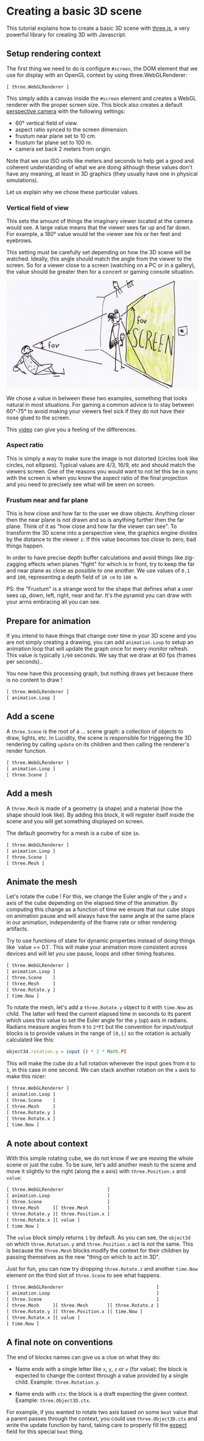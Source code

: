 # Creating a basic 3D scene

This tutorial explains how to create a basic 3D scene with [three.js](http://threejs.org), a very powerful library for creating 3D with Javascript.

## Setup rendering context

The first thing we need to do is configure `#screen`, the DOM element that we use for display with an OpenGL context by using three.WebGLRenderer:

```lucidity
[ three.WebGLRenderer ]
```

This simply adds a canvas inside the `#screen` element and creates a WebGL renderer with the proper screen size. This block also creates a default [perspective camera](http://threejs.org/docs/#Reference/Cameras/PerspectiveCamera) with the following settings:

* 60° vertical field of view.
* aspect ratio synced to the screen dimension.
* frustum near plane set to 10 cm.
* frustum far plane set to 100 m.
* camera set back 2 meters from origin.

Note that we use ISO units like meters and seconds to help get a good and coherent understanding of what we are doing although these values don't have any meaning, at least in 3D graphics (they usually have one in physical simulations).

Let us explain why we chose these particular values.

### Vertical field of view

This sets the amount of things the imaginary viewer located at the camera would see. A large value means that the viewer sees far up and far down. For example, a 180° value would let the viewer see his or her feet and eyebrows.

This setting must be carefully set depending on how the 3D scene will be watched. Ideally, this angle should match the angle from the viewer to the screen. So for a viewer close to a screen (watching on a PC or in a gallery), the value should be greater then for a concert or gaming console situation.

![fov examples](fov.jpg)

We chose a value in between these two examples, something that looks natural in most situations. For gaming a common advice is to stay between 60°-75° to avoid making your viewers feel sick if they do not have their nose glued to the screen.

This [video](https://www.youtube.com/watch?v=p3AP8XLeRkI) can give you a feeling of the differences.

### Aspect ratio

This is simply a way to make sure the image is not distorted (circles look like circles, not ellipses). Typical values are 4/3, 16/9, etc and should match the viewers screen. One of the reasons you would want to not let this be in sync with the screen is when you know the aspect ratio of the final projection and you need to precisely see what will be seen on screen.

### Frustum near and far plane

This is how close and how far to the user we draw objects. Anything closer then the near plane is not drawn and so is anything further then the far plane. Think of it as "how close and how far the viewer can see". To transform the 3D scene into a perspective view, the graphics engine divides by the distance to the viewer `z`. If this value becomes too close to zero, bad things happen.

In order to have precise depth buffer calculations and avoid things like zig-zagging effects when planes "fight" for which is in front, try to keep the far and near plane as close as possible to one another. We use values of `0.1` and `100`, representing a depth field of `10 cm` to `100 m`.

PS: the "Frustum" is a strange word for the shape that defines what a user sees up, down, left, right, near and far. It's the pyramid you can draw with your arms embracing all you can see.

## Prepare for animation

If you intend to have things that change over time in your 3D scene and you are not simply creating a drawing, you can add `animation.Loop` to setup an animation loop that will update the graph once for every monitor refresh. This value is typically `1/60` seconds. We say that we draw at 60 fps (frames per seconds)..

You now have this processing graph, but nothing draws yet because there is no content to draw !

```lucidity
[ three.WebGLRenderer ]
[ animation.Loop ]
```

## Add a scene

A `three.Scene` is the root of a ... scene graph: a collection of objects to draw, lights, etc. In Lucidity, the scene is responsible for triggering the 3D rendering by calling `update` on its children and then calling the renderer's render function.

```lucidity
[ three.WebGLRenderer ]
[ animation.Loop ]
[ three.Scene ]
```

## Add a mesh

A `three.Mesh` is made of a geometry (a shape) and a material (how the shape should look like). By adding this block, it will register itself inside the scene and you will get something displayed on screen.

The default geometry for a mesh is a cube of size `1m`.

```lucidity
[ three.WebGLRenderer ]
[ animation.Loop ]
[ three.Scene ]
[ three.Mesh ]
```

## Animate the mesh

Let's rotate the cube ! For this, we change the Euler angle of the `y` and `x` axis of the cube depending on the elapsed time of the animation. By computing this change as a function of time we ensure that our cube stops on animation pause and will always have the same angle at the same place in our animation, independently of the frame rate or other rendering artifacts.

<aside class='notice'>
Try to use functions of state for dynamic properties instead of doing things like `value += 0.1`. This will make your animation more consistent across devices and will let you use pause, loops and other timing features.
</aside>

```lucidity
[ three.WebGLRenderer ]
[ animation.Loop ]
[ three.Scene    ]
[ three.Mesh     ]
[ three.Rotate.y ]
[ time.Now ]
```

To rotate the mesh, let's add a `three.Rotate.y` object to it with `time.Now` as child. The latter will feed the current elapsed time in seconds to its parent which uses this value to set the Euler angle for the `y` (up) axis in radians. Radians measure angles from `0` to `2*PI` but the convention for input/output blocks is to provide values in the range of `[0,1]` so the rotation is actually calculated like this:

```Javascript
object3d.rotation.y = input () * 2 * Math.PI
```

This will make the cube do a full rotation whenever the input goes from `0` to `1`, in this case in one second. We can stack another rotation on the `x` axis to make this nicer:

```lucidity
[ three.WebGLRenderer ]
[ animation.Loop ]
[ three.Scene    ]
[ three.Mesh     ]
[ three.Rotate.y ]
[ three.Rotate.x ]
[ time.Now ]
```

## A note about context

With this simple rotating cube, we do not know if we are moving the whole scene or just the cube. To be sure, let's add another mesh to the scene and move it slightly to the right (along the x axis) with `three.Position.x` and `value`:

```lucidity
[ three.WebGLRenderer                ]
[ animation.Loop                     ]
[ three.Scene                        ]
[ three.Mesh     ][ three.Mesh       ]
[ three.Rotate.y ][ three.Position.x ]
[ three.Rotate.x ][ value ]
[ time.Now ]
```

The `value` block simply returns `1` by default. As you can see, the `object3d` on which `three.Rotation.y` and `three.Position.x` act is not the same. This is because the `three.Mesh` blocks modify the context for their children by passing themselves as the new "thing on which to act in 3D".

Just for fun, you can now try dropping `three.Rotate.z` and another `time.Now` element on the third slot of `three.Scene` to see what happens.

```lucidity
[ three.WebGLRenderer                                  ]
[ animation.Loop                                       ]
[ three.Scene                                          ]
[ three.Mesh     ][ three.Mesh       ][ three.Rotate.z ]
[ three.Rotate.y ][ three.Position.x ][ time.Now ]
[ three.Rotate.x ][ value ]
[ time.Now ]
```

## A final note on conventions

The end of blocks names can give us a clue on what they do:

* Name ends with a single letter like `x`, `y`, `z` or `v` (for value): the block is expected to change the context through a value provided by a single child. Example: `three.Rotation.y`.

* Name ends with `ctx`: the block is a draft expecting the given context. Example: `three.Object3D.ctx`.

For example, if you wanted to rotate two axis based on some `beat` value that a parent passes through the context, you could use `three.Object3D.ctx` and write the update function by hand, taking care to properly fill the [expect](../meta.md#expect) field for this special `beat` thing.
